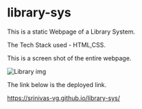 # library-sys

This is a static Webpage of a Library System.

The Tech Stack used - HTML,CSS.

This is a screen shot of the entire webpage.

![Library img](https://github.com/SRINIVAS-VG/library-sys/assets/66298502/78d5045f-496d-4f7b-818a-290252d895eb)


The link below is the deployed link.

https://srinivas-vg.github.io/library-sys/
